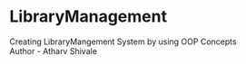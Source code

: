 # LibraryManagement
Creating LibraryMangement System by using OOP Concepts <br>
Author - Atharv Shivale

